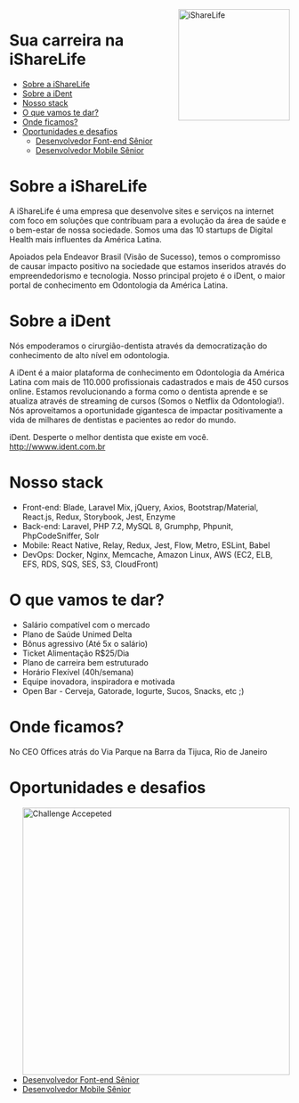 <img align="right" width=200 src="https://www.isharelife.com.br/pkg-img/20.0.20/pt_BR/logo.gif" alt="iShareLife">

# Sua carreira na iShareLife

- [Sobre a iShareLife](#sobre-a-isharelife)
- [Sobre a iDent](#sobre-a-ident)
- [Nosso stack](#nosso-stack)
- [O que vamos te dar?](#o-que-vamos-te-dar)
- [Onde ficamos?](#onde-ficamos)
- [Oportunidades e desafios](#oportunidades-e-desafios)
  * [Desenvolvedor Font-end Sênior](front-end-senior)
  * [Desenvolvedor Mobile Sênior](mobile-senior)
  
# Sobre a iShareLife

A iShareLife é uma empresa que desenvolve sites e serviços na internet com foco em soluções que contribuam para a evolução da área de saúde e o bem-estar de nossa sociedade. Somos uma das 10 startups de Digital Health mais influentes da América Latina.

Apoiados pela Endeavor Brasil (Visão de Sucesso), temos o compromisso de causar impacto positivo na sociedade que estamos inseridos através do empreendedorismo e tecnologia. Nosso principal projeto é o iDent, o maior portal de conhecimento em Odontologia da América Latina.

# Sobre a iDent

Nós empoderamos o cirurgião-dentista através da democratização do conhecimento de alto nível em odontologia.

A iDent é a maior plataforma de conhecimento em Odontologia da América Latina com mais de 110.000 profissionais cadastrados e mais de 450 cursos online. Estamos revolucionando a forma como o dentista aprende e se atualiza através de streaming de cursos (Somos o Netflix da Odontologia!). Nós aproveitamos a oportunidade gigantesca de impactar positivamente a vida de milhares de dentistas e pacientes ao redor do mundo.

iDent. Desperte o melhor dentista que existe em você.
http://wwww.ident.com.br

# Nosso stack

- Front-end: Blade, Laravel Mix, jQuery, Axios, Bootstrap/Material, React.js, Redux, Storybook, Jest, Enzyme
- Back-end: Laravel, PHP 7.2, MySQL 8, Grumphp, Phpunit, PhpCodeSniffer, Solr
- Mobile: React Native, Relay, Redux, Jest, Flow, Metro, ESLint, Babel
- DevOps: Docker, Nginx, Memcache, Amazon Linux, AWS (EC2, ELB, EFS, RDS, SQS, SES, S3, CloudFront)

# O que vamos te dar?

- Salário compatível com o mercado
- Plano de Saúde Unimed Delta
- Bônus agressivo (Até 5x o salário)
- Ticket Alimentação R$25/Dia
- Plano de carreira bem estruturado
- Horário Flexível (40h/semana)
- Equipe inovadora, inspiradora e motivada
- Open Bar - Cerveja, Gatorade, Iogurte, Sucos, Snacks, etc ;)

# Onde ficamos?

No CEO Offices atrás do Via Parque na Barra da Tijuca, Rio de Janeiro

# Oportunidades e desafios

<img align=right src="https://cloud.githubusercontent.com/assets/3603793/23482593/669e9444-feae-11e6-9b6b-d1a53faf984a.png" alt="Challenge Accepeted" width=480>

- [Desenvolvedor Font-end Sênior](front-end-senior)
- [Desenvolvedor Mobile Sênior](mobile-senior)


